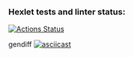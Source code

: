 ### Hexlet tests and linter status:
[![Actions Status](https://github.com/Olga877/python-project-50/actions/workflows/hexlet-check.yml/badge.svg)](https://github.com/Olga877/python-project-50/actions)

gendiff
[![asciicast](https://asciinema.org/a/t61I6hZiC3rAt89srtOWKMFGq.svg)](https://asciinema.org/a/t61I6hZiC3rAt89srtOWKMFGq)